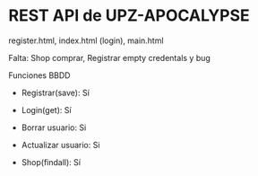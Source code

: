 # REST API de UPZ-APOCALYPSE

register.html, index.html (login), main.html

Falta: Shop comprar, Registrar empty credentals y bug

Funciones BBDD

- Registrar(save): Sí

- Login(get): Sí

- Borrar usuario: Si

- Actualizar usuario: Si

- Shop(findall): Sí



